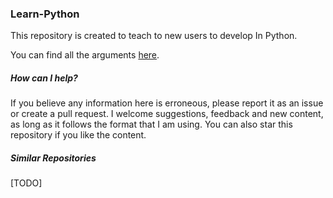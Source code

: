 ### Learn-Python
This repository is created to teach to new users to develop 
In Python. 

You can find all the arguments [here](https://fededev01.github.io/Learn-Python/ch00_summary).


##### How can I help?

If you believe any information here is erroneous, please report it as an issue or create a pull request. 
I welcome suggestions, feedback and new content, as long as it follows the format that I am using. 
You can also star this repository if you like the content.

##### Similar Repositories 

[TODO]